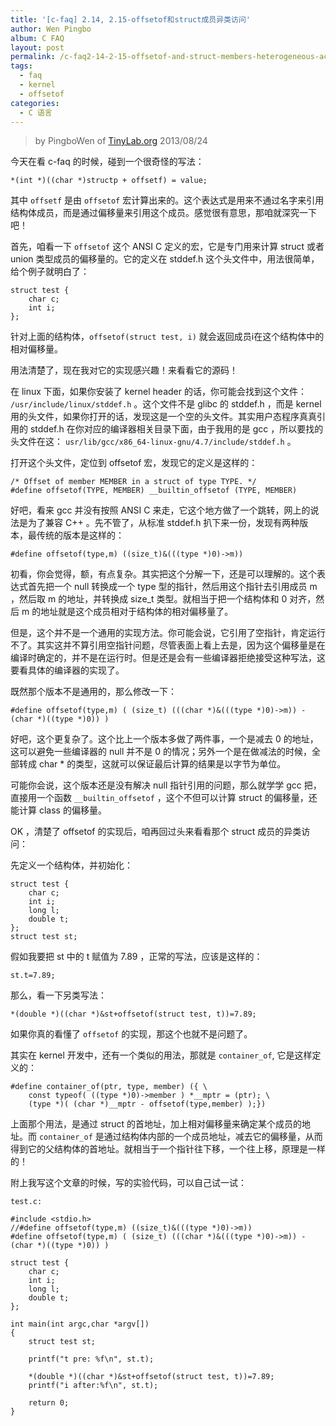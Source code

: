 ```yaml
---
title: '[c-faq] 2.14, 2.15-offsetof和struct成员异类访问'
author: Wen Pingbo
album: C FAQ
layout: post
permalink: /c-faq2-14-2-15-offsetof-and-struct-members-heterogeneous-access/
tags:
  - faq
  - kernel
  - offsetof
categories:
  - C 语言
---
```


> by PingboWen of [TinyLab.org](https://tinylab.org)
> 2013/08/24

今天在看 c-faq 的时候，碰到一个很奇怪的写法：

    *(int *)((char *)structp + offsetf) = value;

其中 `offsetf` 是由 `offsetof` 宏计算出来的。这个表达式是用来不通过名字来引用结构体成员，而是通过偏移量来引用这个成员。感觉很有意思，那咱就深究一下吧！

首先，咱看一下 `offsetof` 这个 ANSI C 定义的宏，它是专门用来计算 struct 或者 union 类型成员的偏移量的。它的定义在 stddef.h 这个头文件中，用法很简单，给个例子就明白了：

    struct test {
        char c;
        int i;
    };

针对上面的结构体，`offsetof(struct test, i)` 就会返回成员i在这个结构体中的相对偏移量。

用法清楚了，现在我对它的实现感兴趣！来看看它的源码！

在 linux 下面，如果你安装了 kernel header 的话，你可能会找到这个文件： `/usr/include/linux/stddef.h` 。这个文件不是 glibc 的 stddef.h ，而是 kernel 用的头文件，如果你打开的话，发现这是一个空的头文件。其实用户态程序真真引用的 stddef.h 在你对应的编译器相关目录下面，由于我用的是 gcc ，所以要找的头文件在这： `usr/lib/gcc/x86_64-linux-gnu/4.7/include/stddef.h` 。

打开这个头文件，定位到 offsetof 宏，发现它的定义是这样的：

    /* Offset of member MEMBER in a struct of type TYPE. */
    #define offsetof(TYPE, MEMBER) __builtin_offsetof (TYPE, MEMBER)

好吧，看来 gcc 并没有按照 ANSI C 来走，它这个地方做了一个跳转，网上的说法是为了兼容 C++ 。先不管了，从标准 stddef.h 扒下来一份，发现有两种版本，最传统的版本是这样的：

    #define offsetof(type,m) ((size_t)&(((type *)0)->m))

初看，你会觉得，额，有点复杂。其实把这个分解一下，还是可以理解的。这个表达式首先把一个 null 转换成一个 type 型的指针，然后用这个指针去引用成员 m ，然后取 m 的地址，并转换成 size_t 类型。就相当于把一个结构体和 0 对齐，然后 m 的地址就是这个成员相对于结构体的相对偏移量了。

但是，这个并不是一个通用的实现方法。你可能会说，它引用了空指针，肯定运行不了。其实这并不算引用空指针问题，尽管表面上看上去是，因为这个偏移量是在编译时确定的，并不是在运行时。但是还是会有一些编译器拒绝接受这种写法，这要看具体的编译器的实现了。

既然那个版本不是通用的，那么修改一下：

    #define offsetof(type,m) ( (size_t) (((char *)&(((type *)0)->m)) - (char *)((type *)0)) )

好吧，这个更复杂了。这个比上一个版本多做了两件事，一个是减去 0 的地址，这可以避免一些编译器的 null 并不是 0 的情况；另外一个是在做减法的时候，全部转成 char * 的类型，这就可以保证最后计算的结果是以字节为单位。

可能你会说，这个版本还是没有解决 null 指针引用的问题，那么就学学 gcc 把，直接用一个函数 `__builtin_offsetof` ，这个不但可以计算 struct 的偏移量，还能计算 class 的偏移量。

OK ，清楚了 offsetof 的实现后，咱再回过头来看看那个 struct 成员的异类访问：

先定义一个结构体，并初始化：

    struct test {
        char c;
        int i;
        long l;
        double t;
    };
    struct test st;

假如我要把 st 中的 t 赋值为 7.89 ，正常的写法，应该是这样的：

    st.t=7.89;

那么，看一下另类写法：

    *(double *)((char *)&st+offsetof(struct test, t))=7.89;

如果你真的看懂了 `offsetof` 的实现，那这个也就不是问题了。

其实在 kernel 开发中，还有一个类似的用法，那就是 `container_of`, 它是这样定义的：

    #define container_of(ptr, type, member) ({ \
        const typeof( ((type *)0)->member ) *__mptr = (ptr); \
        (type *)( (char *)__mptr - offsetof(type,member) );})

上面那个用法，是通过 struct 的首地址，加上相对偏移量来确定某个成员的地址。而 `container_of` 是通过结构体内部的一个成员地址，减去它的偏移量，从而得到它的父结构体的首地址。就相当于一个指针往下移，一个往上移，原理是一样的！

附上我写这个文章的时候，写的实验代码，可以自己试一试：

    test.c:

    #include <stdio.h>
    //#define offsetof(type,m) ((size_t)&(((type *)0)->m))
    #define offsetof(type,m) ( (size_t) (((char *)&(((type *)0)->m)) - (char *)((type *)0)) )

    struct test {
        char c;
        int i;
        long l;
        double t;
    };

    int main(int argc,char *argv[])
    {
        struct test st;

        printf("t pre: %f\n", st.t);

        *(double *)((char *)&st+offsetof(struct test, t))=7.89;
        printf("i after:%f\n", st.t);

        return 0;
    }
